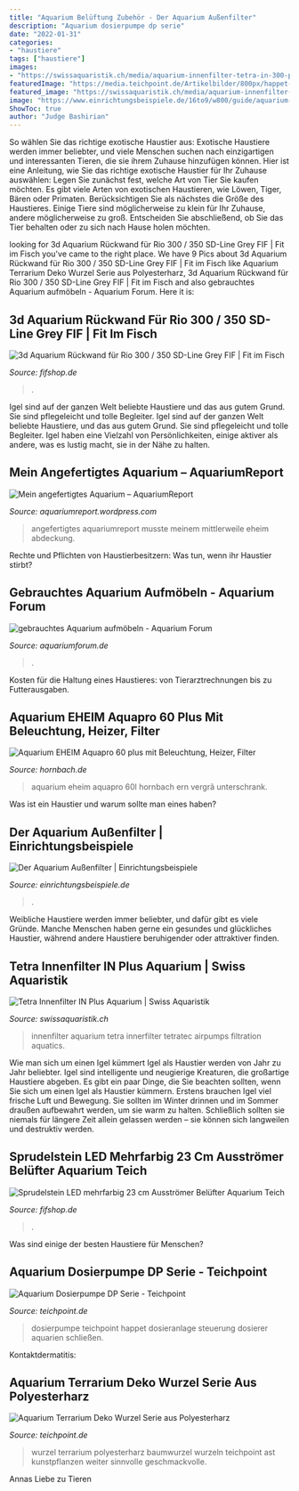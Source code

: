 ```yaml
---
title: "Aquarium Belüftung Zubehör - Der Aquarium Außenfilter"
description: "Aquarium dosierpumpe dp serie"
date: "2022-01-31"
categories:
- "haustiere"
tags: ["haustiere"]
images:
- "https://swissaquaristik.ch/media/aquarium-innenfilter-tetra-in-300-plus.jpg"
featuredImage: "https://media.teichpoint.de/Artikelbilder/800px/happet-aquarium-dosierpumpe-dp-serie.jpg"
featured_image: "https://swissaquaristik.ch/media/aquarium-innenfilter-tetra-in-300-plus.jpg"
image: "https://www.einrichtungsbeispiele.de/16to9/w800/guide/aquarium-einrichtungsguide/images/aquarium-einrichten-aussenfilter.html/2.jpg"
ShowToc: true
author: "Judge Bashirian"
---
```



So wählen Sie das richtige exotische Haustier aus:
Exotische Haustiere werden immer beliebter, und viele Menschen suchen nach einzigartigen und interessanten Tieren, die sie ihrem Zuhause hinzufügen können. Hier ist eine Anleitung, wie Sie das richtige exotische Haustier für Ihr Zuhause auswählen: Legen Sie zunächst fest, welche Art von Tier Sie kaufen möchten. Es gibt viele Arten von exotischen Haustieren, wie Löwen, Tiger, Bären oder Primaten. Berücksichtigen Sie als nächstes die Größe des Haustieres. Einige Tiere sind möglicherweise zu klein für Ihr Zuhause, andere möglicherweise zu groß. Entscheiden Sie abschließend, ob Sie das Tier behalten oder zu sich nach Hause holen möchten.

	

		
looking for 3d Aquarium Rückwand für Rio 300 / 350 SD-Line Grey FIF | Fit im Fisch you've came to the right place. We have 9 Pics about 3d Aquarium Rückwand für Rio 300 / 350 SD-Line Grey FIF | Fit im Fisch like Aquarium Terrarium Deko Wurzel Serie aus Polyesterharz, 3d Aquarium Rückwand für Rio 300 / 350 SD-Line Grey FIF | Fit im Fisch and also gebrauchtes Aquarium aufmöbeln - Aquarium Forum. Here it is:
		
    
## 3d Aquarium Rückwand Für Rio 300 / 350 SD-Line Grey FIF | Fit Im Fisch

<img loading=lazy src="https://cdn03.plentymarkets.com/eeyx1r4m5fk6/item/images/124631/full/SD-Line-grey02.JPG" onerror="this.onerror=null;this.src='https://tse1.mm.bing.net/th?id=OIP.uYKv7KA5Pfiyo3BfxZpsUAHaHa&amp;pid=15.1';" alt="3d Aquarium Rückwand für Rio 300 / 350 SD-Line Grey FIF | Fit im Fisch">

_Source: fifshop.de_

>. 

	

Igel sind auf der ganzen Welt beliebte Haustiere und das aus gutem Grund. Sie sind pflegeleicht und tolle Begleiter.
Igel sind auf der ganzen Welt beliebte Haustiere, und das aus gutem Grund. Sie sind pflegeleicht und tolle Begleiter. Igel haben eine Vielzahl von Persönlichkeiten, einige aktiver als andere, was es lustig macht, sie in der Nähe zu halten.

    
## Mein Angefertigtes Aquarium – AquariumReport

<img loading=lazy src="https://aquariumreport.files.wordpress.com/2011/02/300420080791.jpg?w=1024" onerror="this.onerror=null;this.src='https://tse4.mm.bing.net/th?id=OIP.IAkcV0VYic1yRzWS9pyALgHaFj&amp;pid=15.1';" alt="Mein angefertigtes Aquarium – AquariumReport">

_Source: aquariumreport.wordpress.com_

>angefertigtes aquariumreport musste meinem mittlerweile eheim abdeckung. 

	

Rechte und Pflichten von Haustierbesitzern: Was tun, wenn ihr Haustier stirbt?

    
## Gebrauchtes Aquarium Aufmöbeln - Aquarium Forum

<img loading=lazy src="http://www.bilder-hochladen.net/files/big/khed-2d-fe9f.jpg" onerror="this.onerror=null;this.src='https://tse2.mm.bing.net/th?id=OIP.LJ4FwLaTflZ4hn0rl-XMNAHaFj&amp;pid=15.1';" alt="gebrauchtes Aquarium aufmöbeln - Aquarium Forum">

_Source: aquariumforum.de_

>. 

	

Kosten für die Haltung eines Haustieres: von Tierarztrechnungen bis zu Futterausgaben.

    
## Aquarium EHEIM Aquapro 60 Plus Mit Beleuchtung, Heizer, Filter

<img loading=lazy src="http://www.hornbach.de/data/shop/D04/001/703/124/040/DV_8_7268928_Anwendung_01_20120712103554.jpg" onerror="this.onerror=null;this.src='https://tse2.mm.bing.net/th?id=OIP.9nWFw26TqIarPJC5IryNVgHaF7&amp;pid=15.1';" alt="Aquarium EHEIM Aquapro 60 plus mit Beleuchtung, Heizer, Filter">

_Source: hornbach.de_

>aquarium eheim aquapro 60l hornbach ern vergrã unterschrank. 

	

Was ist ein Haustier und warum sollte man eines haben?

    
## Der Aquarium Außenfilter | Einrichtungsbeispiele

<img loading=lazy src="https://www.einrichtungsbeispiele.de/16to9/w800/guide/aquarium-einrichtungsguide/images/aquarium-einrichten-aussenfilter.html/2.jpg" onerror="this.onerror=null;this.src='https://tse4.mm.bing.net/th?id=OIP.mwdi3Q3I06rz57buSdee4QHaEK&amp;pid=15.1';" alt="Der Aquarium Außenfilter | Einrichtungsbeispiele">

_Source: einrichtungsbeispiele.de_

>. 

	

Weibliche Haustiere werden immer beliebter, und dafür gibt es viele Gründe. Manche Menschen haben gerne ein gesundes und glückliches Haustier, während andere Haustiere beruhigender oder attraktiver finden.

    
## Tetra Innenfilter IN Plus Aquarium | Swiss Aquaristik

<img loading=lazy src="https://swissaquaristik.ch/media/aquarium-innenfilter-tetra-in-300-plus.jpg" onerror="this.onerror=null;this.src='https://tse4.mm.bing.net/th?id=OIP.hYMUy_mjYM44vDxhIYI7hwHaHa&amp;pid=15.1';" alt="Tetra Innenfilter IN Plus Aquarium | Swiss Aquaristik">

_Source: swissaquaristik.ch_

>innenfilter aquarium tetra innerfilter tetratec airpumps filtration aquatics. 

	

Wie man sich um einen Igel kümmert
Igel als Haustier werden von Jahr zu Jahr beliebter. Igel sind intelligente und neugierige Kreaturen, die großartige Haustiere abgeben. Es gibt ein paar Dinge, die Sie beachten sollten, wenn Sie sich um einen Igel als Haustier kümmern. Erstens brauchen Igel viel frische Luft und Bewegung. Sie sollten im Winter drinnen und im Sommer draußen aufbewahrt werden, um sie warm zu halten. Schließlich sollten sie niemals für längere Zeit allein gelassen werden – sie können sich langweilen und destruktiv werden.

    
## Sprudelstein LED Mehrfarbig 23 Cm Ausströmer Belüfter Aquarium Teich

<img loading=lazy src="https://cdn03.plentymarkets.com/eeyx1r4m5fk6/item/images/125188/full/A4030320b.jpg" onerror="this.onerror=null;this.src='https://tse2.mm.bing.net/th?id=OIP.Kkzh6p6bioC-ikrbytxx3AHaHa&amp;pid=15.1';" alt="Sprudelstein LED mehrfarbig 23 cm Ausströmer Belüfter Aquarium Teich">

_Source: fifshop.de_

>. 

	

Was sind einige der besten Haustiere für Menschen?

    
## Aquarium Dosierpumpe DP Serie - Teichpoint

<img loading=lazy src="https://media.teichpoint.de/Artikelbilder/800px/happet-aquarium-dosierpumpe-dp-serie.jpg" onerror="this.onerror=null;this.src='https://tse3.mm.bing.net/th?id=OIP.8yBAhnFyG5sv0coR_XheyAHaHa&amp;pid=15.1';" alt="Aquarium Dosierpumpe DP Serie - Teichpoint">

_Source: teichpoint.de_

>dosierpumpe teichpoint happet dosieranlage steuerung dosierer aquarien schließen. 

	

Kontaktdermatitis:

    
## Aquarium Terrarium Deko Wurzel Serie Aus Polyesterharz

<img loading=lazy src="https://media.teichpoint.de/Artikelbilder/800px/aquarium-terrarium-deko-wurzel-serie.jpg" onerror="this.onerror=null;this.src='https://tse3.mm.bing.net/th?id=OIP.-xuIa5MZLoV3YlfHa3bqcAHaHa&amp;pid=15.1';" alt="Aquarium Terrarium Deko Wurzel Serie aus Polyesterharz">

_Source: teichpoint.de_

>wurzel terrarium polyesterharz baumwurzel wurzeln teichpoint ast kunstpflanzen weiter sinnvolle geschmackvolle. 

	

Annas Liebe zu Tieren


